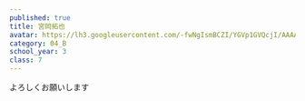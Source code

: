 ```yaml
---
published: true
title: 宮岡拓也
avatar: https://lh3.googleusercontent.com/-fwNgIsmBCZI/YGVp1GVQcjI/AAAAAAAAUo0/MT156B4fbGwmJRx1BE1Se6mibriISqYywCE0YBhgLKroEAL1Ocqy7sqw3qxeYGbAt4OZ-sMVgOOUS9anYiCqUpLNsJXaHXQfJ-qnYMs3ci0i5mmbKv1f82i36Glf2kbdIs0AbfTXcJQUyBwYZ3ydwEfVRVEiQ5FGisbNGZtQ6l6qQbRaNcsbDImtdHLd1ete0EvWxoLDbSF_68jhqrVsW5V-NizAtOlgsdeApwjZcv2oF9V5_sLcxyXqVU76G8FDZbj2Z8M71r5s4scEmExURyMiTCrttFp0UN51X5kwWvHTjqPMHursk3labHd6gRt1U-ZrWmz7JE61o945CgB6mvKUh8RxpvId2SzX-nVBTSy_MC9yP_BwM2fUA4raNqXR1UrB9_YekAH7Kgqs0J9lebcb_dS0A9jD-P8vU-5u-yUJl7KTYQXENo1fr0L6oBJ_xXMDtUT_Ott7LxKmwcid9_UMKPX3B8uMZFKv6Rp2K7QtAp5e45jOGbBBh-yWozpenB9BblHqI-Eq7X4IJT0Qm-AIds8_OHo7G1UCOF5cfXIk9i2BD_CAF9Fkto8mnvq59Dhs7T9PuTzSBDeU7n3es2cMD4lOmaXQ3o3zbwJ4CpYKQRfB4ZznvYlLSfUpn1i5lP-4eX0i539_UMW2DYFmX1rtpd0KLSaF_7B1jJV9jT-QT8TPdxx4WMiAOkinXwKvJ6y1vQNKow7KwbXDfW_BuYybUPJFkkKIMRSreE2ny4GKTF7aUtDMzcHymmrfh0fVgVIhwp7UX8FW3dRFGfsqkfnVb8YTOfxV0xVMNMKvYlYMG/1604732877618.jpg
category: 04_B
school_year: 3
class: 7
---
```

よろしくお願いします